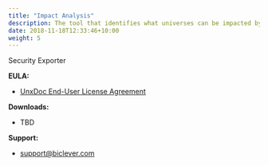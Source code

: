 ```yaml
---
title: "Impact Analysis"
description: The tool that identifies what universes can be impacted by a database change, and what reports can be impacted by a universe change.
date: 2018-11-18T12:33:46+10:00
weight: 5
---
```


Security Exporter


**EULA:**
- [UnxDoc End-User License Agreement](/pages/end-user-license-agreement-unxdoc/)

**Downloads:**
- TBD
  
**Support:**
- [support@biclever.com](mailto:support@biclever.com)

